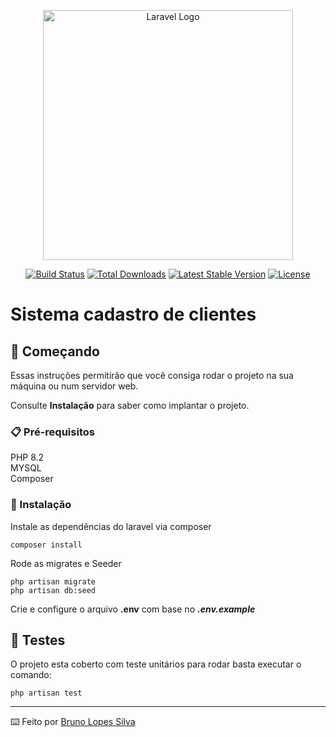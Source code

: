 <p align="center"><a href="https://laravel.com" target="_blank"><img src="https://raw.githubusercontent.com/laravel/art/master/logo-lockup/5%20SVG/2%20CMYK/1%20Full%20Color/laravel-logolockup-cmyk-red.svg" width="400" alt="Laravel Logo"></a></p>

<p align="center">
<a href="https://github.com/laravel/framework/actions"><img src="https://github.com/laravel/framework/workflows/tests/badge.svg" alt="Build Status"></a>
<a href="https://packagist.org/packages/laravel/framework"><img src="https://img.shields.io/packagist/dt/laravel/framework" alt="Total Downloads"></a>
<a href="https://packagist.org/packages/laravel/framework"><img src="https://img.shields.io/packagist/v/laravel/framework" alt="Latest Stable Version"></a>
<a href="https://packagist.org/packages/laravel/framework"><img src="https://img.shields.io/packagist/l/laravel/framework" alt="License"></a>
</p>

# Sistema cadastro de clientes

## 🚀 Começando

Essas instruções permitirão que você consiga rodar o projeto na sua máquina ou num servidor web.

Consulte **Instalação** para saber como implantar o projeto.

### 📋 Pré-requisitos

PHP 8.2
<br>
MYSQL
<br>
Composer


### 🔧 Instalação 

Instale as dependências do laravel via composer

```
composer install
```

Rode as migrates e Seeder

```
php artisan migrate
php artisan db:seed
```

Crie e configure o arquivo **.env** com base no ***.env.example***

## 🔧 Testes

O projeto esta coberto com teste unitários para rodar basta executar o comando:

```
php artisan test
```
---

⌨️ Feito por [Bruno Lopes Silva](https://github.com/brunosilvabrn) 

